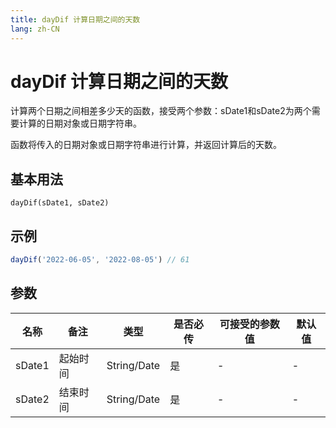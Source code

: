 ```yaml
---
title: dayDif 计算日期之间的天数
lang: zh-CN
---
```

# dayDif 计算日期之间的天数

计算两个日期之间相差多少天的函数，接受两个参数：sDate1和sDate2为两个需要计算的日期对象或日期字符串。

函数将传入的日期对象或日期字符串进行计算，并返回计算后的天数。

## 基本用法
`
dayDif(sDate1, sDate2)
`

## 示例
```Javascript
dayDif('2022-06-05', '2022-08-05') // 61


```
## 参数


| 名称  | 备注 | 类型 | 是否必传| 可接受的参数值 | 默认值 |
|  ---  | ----| ---- | -------|------------- | ------- |
| sDate1 |起始时间|String/Date| 是  |-  | -|
| sDate2 |结束时间 | String/Date| 是  |-  | -|